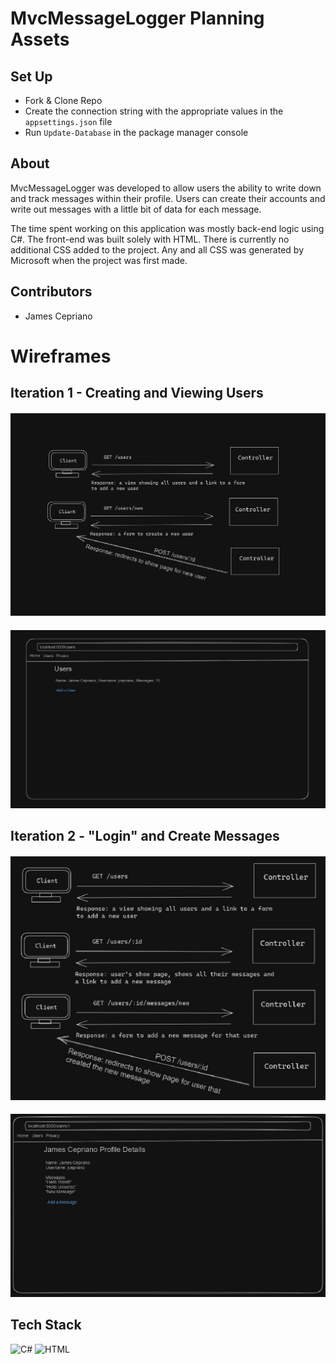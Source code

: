 # MvcMessageLogger Planning Assets

## Set Up
- Fork & Clone Repo
- Create the connection string with the appropriate values in the `appsettings.json` file
- Run `Update-Database` in the package manager console

## About
MvcMessageLogger was developed to allow users the ability to write down and track messages within their profile. Users can create their accounts and 
write out messages with a little bit of data for each message.

The time spent working on this application was mostly back-end logic using C#. The front-end was built solely with HTML. There is currently no additional CSS
added to the project. Any and all CSS was generated by Microsoft when the project was first made.

## Contributors
- James Cepriano

<h1>Wireframes</h1>

## Iteration 1 - Creating and Viewing Users

#### ![File](file.png)
#### ![File1](file1.png)

## Iteration 2 - "Login" and Create Messages

#### ![File2](file2.png)
#### ![File3](file3.png)

## Tech Stack
![C#](https://img.shields.io/badge/c%23-%23239120.svg?style=for-the-badge&logo=c-sharp&logoColor=black)
![HTML](https://img.shields.io/badge/html5-%23E34F26.svg?style=for-the-badge&logo=html5&logoColor=black)
